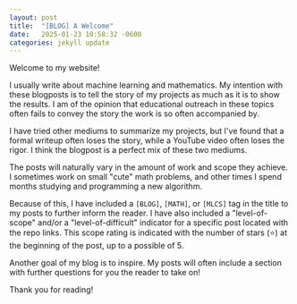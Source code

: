```yaml
---
layout: post
title:  "[BLOG] A Welcome"
date:   2025-01-23 10:58:32 -0600
categories: jekyll update
---
```

Welcome to my website!

I usually write about machine learning and mathematics. My intention with these blogposts is to tell the story of my projects as much as it is to show the results. I am of the opinion that educational outreach in these topics often fails to convey the story the work is so often accompanied by. 

I have tried other mediums to summarize my projects, but I've found that a formal writeup often loses the story, while a YouTube video often loses the rigor. I think the blogpost is a perfect mix of these two mediums. 

The posts will naturally vary in the amount of work and scope they achieve. I sometimes work on small "cute" math problems, and other times I spend months studying and programming a new algorithm.  

Because of this, I have included a `[BLOG]`, `[MATH]`, or `[MLCS]` tag in the title to my posts to further inform the reader. I have also included a "level-of-scope" and/or a "level-of-difficult" indicator for a specific post located with the repo links. This scope rating is indicated with the number of stars (⭐) at the beginning of the post, up to a possible of 5. 

Another goal of my blog is to inspire. My posts will often include a section with further questions for you the reader to take on! 

Thank you for reading!
